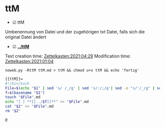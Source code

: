 # ttM

* ☑ ttM

Umbenennung von Datei und der zugehörigen txt Datei, falls sich die original Datei ändert

* ☑ **[../ttM](./ttM)**

Text creation time:
[Zettelkasten:2021:04:29]()
Modification time:
[Zettelkasten:2021:01:04]()

``noweb.py -RttM ttM.md > ttM && chmod u+x ttM && echo 'fertig'``

```bash
{{ttM}}=
#!/bin/bash
File=$(echo "$1" | sed 's/ /_/g' | sed 's/:/;/g'| sed -e "s/'/_/g" | sed 's/\"//g')
f=$(basename "$1")
touch "$File".md
echo "[ ] **[[../$f]]**" >> "$File".md
cat "$2" >> "$File".md
rm "$2"

@

```

